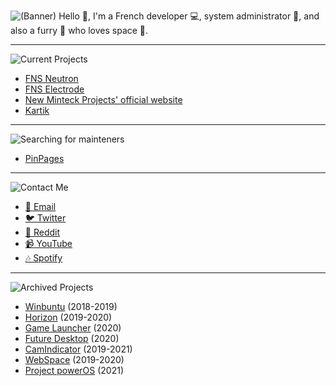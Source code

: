 ![(Banner)](https://user-images.githubusercontent.com/46352972/116479393-d9018300-a87f-11eb-80bd-7e0b33327e0b.jpg)
Hello 👋, I'm a French developer 💻, system administrator 🔌, and also a furry 🦊 who loves space 🌠.

<hr>

![Current Projects](https://user-images.githubusercontent.com/46352972/116480267-4e218800-a881-11eb-87c3-b3537a7fdc2b.png)
* [FNS Neutron](https://github.com/Minteck-Projects/Neutron-Core)
* [FNS Electrode](https://github.com/Minteck-Projects/Electrode)
* [New Minteck Projects' official website](https://github.com/Minteck-Projects/Website)
* [Kartik](https://kartikgame.mooo.com)

<hr>

![Searching for mainteners](https://user-images.githubusercontent.com/46352972/116480622-f3d4f700-a881-11eb-9cc1-44786c48d3da.png)
* [PinPages](https://github.com/Minteck-Projects/PinPages)

<hr>

![Contact Me](https://user-images.githubusercontent.com/46352972/116480673-0cdda800-a882-11eb-84fd-64e808fa77b0.png)
* [📩 Email](mailto:nekostarfan@gmail.com)
* [🐦 Twitter](https://twitter.com/_Minteck)
* [🔔 Reddit](https://reddit.com/user/Minteck)
* [📹 YouTube](https://www.youtube.com/channel/UCfjxe9cs-ovoP1rBVwdMq0Q)
* [🎶 Spotify](https://open.spotify.com/user/6d7k4vmups3jm5hfimr86nkhb)

<hr>

![Archived Projects](https://user-images.githubusercontent.com/46352972/116480649-02231300-a882-11eb-8d15-681407802165.png)
* [Winbuntu](https://github.com/Minteck-Projects/Winbuntu) (2018-2019)
* [Horizon](https://github.com/Minteck-Projects/Horizon) (2019-2020)
* [Game Launcher](https://github.com/Minteck-Projects/Game-Launcher) (2020)
* [Future Desktop](https://github.com/Minteck-Projects/Future-Desktop) (2020)
* [CamIndicator](https://github.com/Minteck-Projects/CamIndicator) (2019-2021)
* [WebSpace](https://github.com/Minteck-Projects/WebSpace-Desktop) (2019-2020)
* [Project powerOS](https://github.com/Minteck-Projects/WebSpace-Desktop) (2021)

